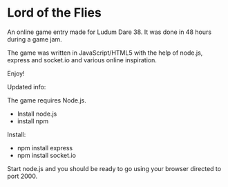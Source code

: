 Lord of the Flies
=================

An online game entry made for Ludum Dare 38. It was done in 48 hours during a game jam.

The game was written in JavaScript/HTML5 with the help of node.js, express and socket.io and various online inspiration.

Enjoy!

Updated info:

The game requires Node.js.

* Install node.js
* install npm

Install: 
* npm install express
* npm install socket.io

Start node.js and you should be ready to go using your browser directed to port 2000.
